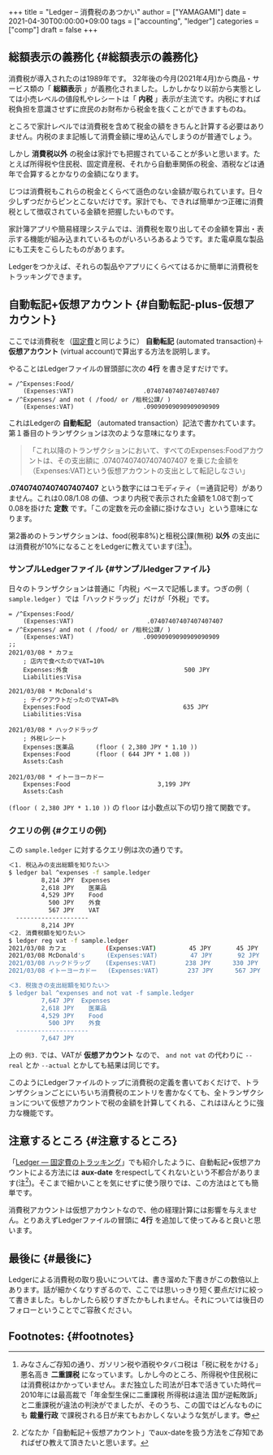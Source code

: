 +++
title = "Ledger – 消費税のあつかい"
author = ["YAMAGAMI"]
date = 2021-04-30T00:00:00+09:00
tags = ["accounting", "ledger"]
categories = ["comp"]
draft = false
+++

## 総額表示の義務化 {#総額表示の義務化}

消費税が導入されたのは1989年です。
32年後の今月(2021年4月)から商品・サービス類の「 **総額表示** 」が義務化されました。しかしかなり以前から実態としては小売レベルの値段札やレシートは「 **内税** 」表示が主流です。内税にすれば税負担を意識させずに庶民のお財布から税金を抜くことができますものね。

ところで家計レベルでは消費税を含めて税金の額をきちんと計算する必要はありません。内税のまま記帳して消費金額に埋め込んでしまうのが普通でしょう。

しかし **消費税以外** の税金は家計でも把握されていることが多いと思います。たとえば所得税や住民税、固定資産税、それから自動車関係の税金、酒税などは通年で合算するとかなりの金額になります。

じつは消費税もこれらの税金とくらべて遜色のない金額が取られています。日々少しずつだからピンとこないだけです。家計でも、できれば簡単かつ正確に消費税として徴収されている金額を把握したいものです。

家計簿アプリや簡易経理システムでは、消費税を取り出してその金額を算出・表示する機能が組み込まれているものがいろいろあるようです。また電卓風な製品にも工夫をこらしたものがあります。

Ledgerをつかえば、それらの製品やアプリにくらべてはるかに簡単に消費税をトラッキングできます。


## 自動転記+仮想アカウント {#自動転記-plus-仮想アカウント}

ここでは消費税を（[固定費](https://bred-in-bingo.netlify.app/posts/ledger-fixedcost/)と同じように） **自動転記** (automated transaction)＋ **仮想アカウント** (virtual account)で算出する方法を説明します。

やることはLedgerファイルの冒頭部に次の **4行** を書き足すだけです。

```nil
= /^Expenses:Food/
    (Expenses:VAT)                   .07407407407407407407
= /^Expenses/ and not ( /food/ or /租税公課/ )
    (Expenses:VAT)                   .09090909090909090909
```

これはLedgerの **自動転記** （automated transaction）記法で書かれています。<br />
第１番目のトランザクションは次のような意味になります。

> 「これ以降のトランザクションにおいて、すべてのExpenses:Foodアカウントは、その支出額に .07407407407407407407 を乗じた金額を（Expenses:VAT)という仮想アカウントの支出として転記しなさい」

**.07407407407407407407** という数字にはコモディティ（＝通貨記号）がありません。これは0.08/1.08 の値、つまり内税で表示された金額を1.08で割って0.08を掛けた **定数** です。「この定数を元の金額に掛けなさい」という意味になります。

第2番めのトランザクションは、food(税率8%)と租税公課(無税) **以外** の支出には消費税が10%になることをLedgerに教えています(注[^fn:1])。


### サンプルLedgerファイル {#サンプルledgerファイル}

日々のトランザクションは普通に「内税」ベースで記帳します。つぎの例（ `sample.ledger` ）では「ハックドラッグ」だけが「外税」です。

```nil
= /^Expenses:Food/
    (Expenses:VAT)                    .07407407407407407407
= /^Expenses/ and not ( /food/ or /租税公課/ )
    (Expenses:VAT)                   .09090909090909090909
;;
2021/03/08 * カフェ
    ; 店内で食べたのでVAT=10%
    Expenses:外食                                500 JPY
    Liabilities:Visa

2021/03/08 * McDonald's
    ; テイクアウトだったのでVAT=8%
    Expenses:Food                               635 JPY
    Liabilities:Visa

2021/03/08 * ハックドラッグ
    ; 外税レシート
    Expenses:医薬品      (floor ( 2,380 JPY * 1.10 ))
    Expenses:Food       (floor ( 644 JPY * 1.08 ))
    Assets:Cash

2021/03/08 * イトーヨーカドー
    Expenses:Food                        3,199 JPY
    Assets:Cash
```

`(floor ( 2,380 JPY * 1.10 ))` の `floor` は小数点以下の切り捨て関数です。


### クエリの例 {#クエリの例}

この `sample.ledger` に対するクエリ例は次の通りです。

```sh
＜1. 税込みの支出総額を知りたい＞
$ ledger bal ^expenses -f sample.ledger
	     8,214 JPY  Expenses
	     2,618 JPY    医薬品
	     4,529 JPY    Food
	       500 JPY    外食
	       567 JPY    VAT
  --------------------
	     8,214 JPY
＜2. 消費税額を知りたい＞
$ ledger reg vat -f sample.ledger
2021/03/08 カフェ　         (Expenses:VAT)         45 JPY       45 JPY
2021/03/08 McDonald's      (Expenses:VAT)         47 JPY       92 JPY
2021/03/08 ハックドラッグ    (Expenses:VAT)        238 JPY      330 JPY
2021/03/08 イトーヨーカドー   (Expenses:VAT)        237 JPY      567 JPY

＜3. 税抜きの支出総額を知りたい＞
$ ledger bal ^expenses and not vat -f sample.ledger
	     7,647 JPY  Expenses
	     2,618 JPY    医薬品
	     4,529 JPY    Food
	       500 JPY    外食
  --------------------
	     7,647 JPY
```

上の `例3.` では、VATが **仮想アカウント** なので、 `and not vat` の代わりに
`--real` とか `--actual` とかしても結果は同じです。

このようにLedgerファイルのトップに消費税の定義を書いておくだけで、トランザクションごとにいちいち消費税のエントリを書かなくても、全トランザクションについて仮想アカウントで税の金額を計算してくれる、これはほんとうに強力な機能です。


## 注意するところ {#注意するところ}

「[Ledger — 固定費のトラッキング](https://bred-in-bingo.netlify.app/posts/ledger-fixedcost/)」でも紹介したように、自動転記+仮想アカウントによる方法には **aux-date** をrespectしてくれないという不都合があります(注[^fn:2])。そこまで細かいことを気にせずに使う限りでは、この方法はとても簡単です。

消費税アカウントは仮想アカウントなので、他の経理計算には影響を与えません。とりあえずLedgerファイルの冒頭に **4行** を追加して使ってみると良いと思います。


## 最後に {#最後に}

Ledgerによる消費税の取り扱いについては、書き溜めた下書きがこの数倍以上あります。話が細かくなりすぎるので、ここでは思いっきり短く要点だけに絞って書きました。もしかしたら絞りすぎたかもしれません。それについては後日のフォローということでご容赦ください。


## Footnotes: {#footnotes}

[^fn:1]: みなさんご存知の通り、ガソリン税や酒税やタバコ税は「税に税をかける」悪名高き **二重課税** になっています。しかし今のところ、所得税や住民税には消費税はかかっていません。まだ独立した司法が日本で活きていた時代＝2010年には最高裁で「年金型生保に二重課税 所得税は違法 国が逆転敗訴」と二重課税が違法の判決がでましたが、そのうち、この国ではどんなものにも **裁量行政** で課税される日が来てもおかしくないような気がします。:sunglasses:
[^fn:2]: どなたか「自動転記＋仮想アカウント」でaux-dateを扱う方法をご存知であればぜひ教えて頂きたいと思います。